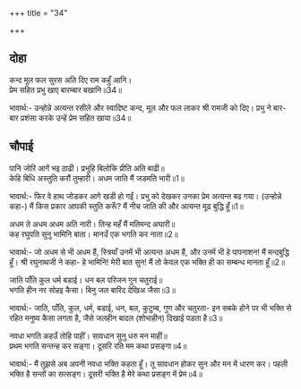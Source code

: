 +++
title = "34"

+++
## दोहा
कन्द मूल फल सुरस अति दिए राम कहुँ आनि।  
प्रेम सहित प्रभु खाए बारम्बार बखानि॥34॥  

भावार्थ:- उन्होन्ने अत्यन्त रसीले और स्वादिष्ट कन्द, मूल और फल लाकर श्री रामजी को दिए। प्रभु ने बार-बार प्रशंसा करके उन्हें प्रेम सहित खाया॥34॥  




## चौपाई
पानि जोरि आगें भइ ठाढी। प्रभुहि बिलोकि प्रीति अति बाढी॥  
केहि बिधि अस्तुति करौं तुम्हारी। अधम जाति मैं जडमति भारी॥1॥  

भावार्थ:- फिर वे हाथ जोडकर आगे खडी हो गईं। प्रभु को देखकर उनका प्रेम अत्यन्त बढ गया। (उन्होन्ने कहा-) मैं किस प्रकार आपकी स्तुति करूँ? मैं नीच जाति की और अत्यन्त मूढ बुद्धि हूँ॥1॥  

अधम ते अधम अधम अति नारी। तिन्ह महँ मैं मतिमन्द अघारी॥  
कह रघुपति सुनु भामिनि बाता। मानउँ एक भगति कर नाता॥2॥  

भावार्थ:- जो अधम से भी अधम हैं, स्त्रियाँ उनमें भी अत्यन्त अधम हैं, और उनमें भी हे पापनाशन! मैं मन्दबुद्धि हूँ। श्री रघुनाथजी ने कहा- हे भामिनि! मेरी बात सुन! मैं तो केवल एक भक्ति ही का सम्बन्ध मानता हूँ॥2॥  

जाति पाँति कुल धर्म बडाई। धन बल परिजन गुन चतुराई॥  
भगति हीन नर सोहइ कैसा। बिनु जल बारिद देखिअ जैसा॥3॥  

भावार्थ:- जाति, पाँति, कुल, धर्म, बडाई, धन, बल, कुटुम्ब, गुण और चतुरता- इन सबके होने पर भी भक्ति से रहित मनुष्य कैसा लगता है, जैसे जलहीन बादल (शोभाहीन) दिखाई पडता है॥3॥  

नवधा भगति कहउँ तोहि पाहीं। सावधान सुनु धरु मन माहीं॥  
प्रथम भगति सन्तन्ह कर सङ्गा। दूसरि रति मम कथा प्रसङ्गा॥4॥  

भावार्थ:- मैं तुझसे अब अपनी नवधा भक्ति कहता हूँ। तू सावधान होकर सुन और मन में धारण कर। पहली भक्ति है सन्तों का सत्सङ्ग। दूसरी भक्ति है मेरे कथा प्रसङ्ग में प्रेम॥4॥  

